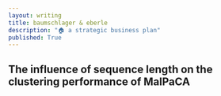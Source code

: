 ```yaml
---
layout: writing
title: baumschlager & eberle
description: "🏠 a strategic business plan"
published: True
---
```


## The influence of sequence length on the clustering performance of MalPaCA

